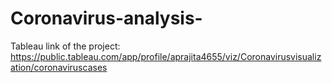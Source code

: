 # Coronavirus-analysis-

Tableau link of the project:
https://public.tableau.com/app/profile/aprajita4655/viz/Coronavirusvisualization/coronaviruscases
